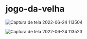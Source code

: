 # jogo-da-velha

![Captura de tela 2022-06-24 113504](https://user-images.githubusercontent.com/96602170/175557950-1b9aae6a-1f26-42c4-ac9e-80f67eebc0f7.png)

![Captura de tela 2022-06-24 113523](https://user-images.githubusercontent.com/96602170/175557991-eaafa84b-db7d-4acd-a7da-979e1cd90987.png)
